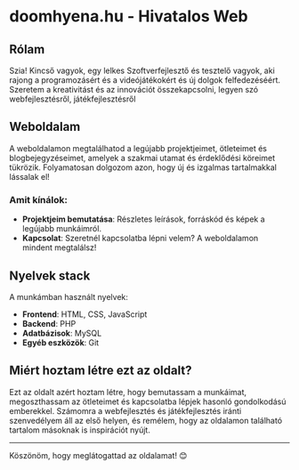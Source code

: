 # doomhyena.hu - Hivatalos Web
## Rólam

Szia! Kincső vagyok, egy lelkes Szoftverfejlesztő és tesztelő vagyok, aki rajong a programozásért és a videójátékokért és új dolgok felfedezéséért. Szeretem a kreativitást és az innovációt összekapcsolni, legyen szó webfejlesztésről, játékfejlesztésről

## Weboldalam

A weboldalamon megtalálhatod a legújabb projektjeimet, ötleteimet és blogbejegyzéseimet, amelyek a szakmai utamat és érdeklődési köreimet tükrözik. Folyamatosan dolgozom azon, hogy új és izgalmas tartalmakkal lássalak el!

### Amit kínálok:

- **Projektjeim bemutatása**: Részletes leírások, forráskód és képek a legújabb munkáimról.
- **Kapcsolat**: Szeretnél kapcsolatba lépni velem? A weboldalamon mindent megtalálsz!

## Nyelvek stack

A munkámban használt nyelvek:

- **Frontend**: HTML, CSS, JavaScript
- **Backend**: PHP
- **Adatbázisok**: MySQL 
- **Egyéb eszközök**: Git

## Miért hoztam létre ezt az oldalt?

Ezt az oldalt azért hoztam létre, hogy bemutassam a munkáimat, megoszthassam az ötleteimet és kapcsolatba lépjek hasonló gondolkodású emberekkel. Számomra a webfejlesztés és játékfejlesztés iránti szenvedélyem áll az első helyen, és remélem, hogy az oldalamon található tartalom másoknak is inspirációt nyújt.

---

Köszönöm, hogy meglátogattad az oldalamat! 😊
